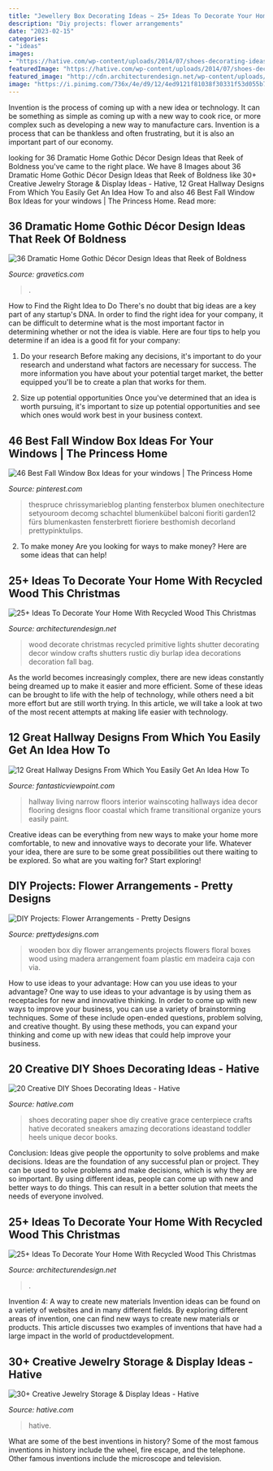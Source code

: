```yaml
---
title: "Jewellery Box Decorating Ideas ~ 25+ Ideas To Decorate Your Home With Recycled Wood This Christmas"
description: "Diy projects: flower arrangements"
date: "2023-02-15"
categories:
- "ideas"
images:
- "https://hative.com/wp-content/uploads/2014/07/shoes-decorating-ideas/2-shoes-decorating-ideas.jpg"
featuredImage: "https://hative.com/wp-content/uploads/2014/07/shoes-decorating-ideas/2-shoes-decorating-ideas.jpg"
featured_image: "http://cdn.architecturendesign.net/wp-content/uploads/2015/12/AD-Ideas-To-Decorate-Your-Home-With-Recycled-Wood-This-02.jpg"
image: "https://i.pinimg.com/736x/4e/d9/12/4ed9121f81038f30331f53d055b7184b.jpg"
---
```



Invention is the process of coming up with a new idea or technology. It can be something as simple as coming up with a new way to cook rice, or more complex such as developing a new way to manufacture cars. Invention is a process that can be thankless and often frustrating, but it is also an important part of our economy.

	

		
looking for 36 Dramatic Home Gothic Décor Design Ideas that Reek of Boldness you've came to the right place. We have 8 Images about 36 Dramatic Home Gothic Décor Design Ideas that Reek of Boldness like 30+ Creative Jewelry Storage &amp; Display Ideas - Hative, 12 Great Hallway Designs From Which You Easily Get An Idea How To and also 46 Best Fall Window Box Ideas for your windows | The Princess Home. Read more:
		
    
## 36 Dramatic Home Gothic Décor Design Ideas That Reek Of Boldness

<img loading=lazy src="https://www.gravetics.com/wp-content/uploads/2017/08/Baroque-Ornate-Carved-Mirror.jpg" onerror="this.onerror=null;this.src='https://tse2.mm.bing.net/th?id=OIP.3GzhRSfZoNVg7PSRwQfxjgHaJ4&amp;pid=15.1';" alt="36 Dramatic Home Gothic Décor Design Ideas that Reek of Boldness">

_Source: gravetics.com_

>. 

	

How to Find the Right Idea to Do
There's no doubt that big ideas are a key part of any startup's DNA. In order to find the right idea for your company, it can be difficult to determine what is the most important factor in determining whether or not the idea is viable. Here are four tips to help you determine if an idea is a good fit for your company:
1. Do your research
 Before making any decisions, it's important to do your research and understand what factors are necessary for success. The more information you have about your potential target market, the better equipped you'll be to create a plan that works for them.

2. Size up potential opportunities
Once you've determined that an idea is worth pursuing, it's important to size up potential opportunities and see which ones would work best in your business context.

    
## 46 Best Fall Window Box Ideas For Your Windows | The Princess Home

<img loading=lazy src="https://i.pinimg.com/736x/4e/d9/12/4ed9121f81038f30331f53d055b7184b.jpg" onerror="this.onerror=null;this.src='https://tse3.mm.bing.net/th?id=OIP.gib9U443tzoMLyRz_-2D-gHaJ3&amp;pid=15.1';" alt="46 Best Fall Window Box Ideas for your windows | The Princess Home">

_Source: pinterest.com_

>thespruce chrissymarieblog planting fensterbox blumen onechitecture setyouroom decomg schachtel blumenkübel balconi fioriti garden12 fürs blumenkasten fensterbrett fioriere besthomish decorland prettypinktulips. 

	

2. To make money
Are you looking for ways to make money? Here are some ideas that can help!

    
## 25+ Ideas To Decorate Your Home With Recycled Wood This Christmas

<img loading=lazy src="http://cdn.architecturendesign.net/wp-content/uploads/2015/12/AD-Ideas-To-Decorate-Your-Home-With-Recycled-Wood-This-02.jpg" onerror="this.onerror=null;this.src='https://tse4.mm.bing.net/th?id=OIP.oRYbCq6wh6aS-Dx9hv2pIQHaJ4&amp;pid=15.1';" alt="25+ Ideas To Decorate Your Home With Recycled Wood This Christmas">

_Source: architecturendesign.net_

>wood decorate christmas recycled primitive lights shutter decorating decor window crafts shutters rustic diy burlap idea decorations decoration fall bag. 

	

As the world becomes increasingly complex, there are new ideas constantly being dreamed up to make it easier and more efficient. Some of these ideas can be brought to life with the help of technology, while others need a bit more effort but are still worth trying. In this article, we will take a look at two of the most recent attempts at making life easier with technology.

    
## 12 Great Hallway Designs From Which You Easily Get An Idea How To

<img loading=lazy src="http://www.fantasticviewpoint.com/wp-content/uploads/2016/02/traditional-hallway-with-wainscoting-and-artwork-i_g-IS-rf3et1lu1wm5-w0FFq.jpg" onerror="this.onerror=null;this.src='https://tse3.mm.bing.net/th?id=OIP.4bLkv5mORW3jkXjNOqkEaAHaLJ&amp;pid=15.1';" alt="12 Great Hallway Designs From Which You Easily Get An Idea How To">

_Source: fantasticviewpoint.com_

>hallway living narrow floors interior wainscoting hallways idea decor flooring designs floor coastal which frame transitional organize yours easily paint. 

	

Creative ideas can be everything from new ways to make your home more comfortable, to new and innovative ways to decorate your life. Whatever your idea, there are sure to be some great possibilities out there waiting to be explored. So what are you waiting for? Start exploring!

    
## DIY Projects: Flower Arrangements - Pretty Designs

<img loading=lazy src="http://www.prettydesigns.com/wp-content/uploads/2015/01/Wooden-Box.jpg" onerror="this.onerror=null;this.src='https://tse3.mm.bing.net/th?id=OIP.p7ei4Dok6fko_kKruMeWGQHaPu&amp;pid=15.1';" alt="DIY Projects: Flower Arrangements - Pretty Designs">

_Source: prettydesigns.com_

>wooden box diy flower arrangements projects flowers floral boxes wood using madera arrangement foam plastic em madeira caja con via. 

	

How to use ideas to your advantage: How can you use ideas to your advantage?
One way to use ideas to your advantage is by using them as receptacles for new and innovative thinking. In order to come up with new ways to improve your business, you can use a variety of brainstorming techniques. Some of these include open-ended questions, problem solving, and creative thought. By using these methods, you can expand your thinking and come up with new ideas that could help improve your business.

    
## 20 Creative DIY Shoes Decorating Ideas - Hative

<img loading=lazy src="https://hative.com/wp-content/uploads/2014/07/shoes-decorating-ideas/2-shoes-decorating-ideas.jpg" onerror="this.onerror=null;this.src='https://tse4.mm.bing.net/th?id=OIP.UH8zd2fBy10xGP3flOrXCQHaJ6&amp;pid=15.1';" alt="20 Creative DIY Shoes Decorating Ideas - Hative">

_Source: hative.com_

>shoes decorating paper shoe diy creative grace centerpiece crafts hative decorated sneakers amazing decorations ideastand toddler heels unique decor books. 

	

Conclusion: Ideas give people the opportunity to solve problems and make decisions.
Ideas are the foundation of any successful plan or project. They can be used to solve problems and make decisions, which is why they are so important. By using different ideas, people can come up with new and better ways to do things. This can result in a better solution that meets the needs of everyone involved.

    
## 25+ Ideas To Decorate Your Home With Recycled Wood This Christmas

<img loading=lazy src="https://cdn.architecturendesign.net/wp-content/uploads/2015/12/AD-Ideas-To-Decorate-Your-Home-With-Recycled-Wood-This-28.jpg" onerror="this.onerror=null;this.src='https://tse3.mm.bing.net/th?id=OIP.NPpcTTLgr5XtO4qlGhRNXAHaLL&amp;pid=15.1';" alt="25+ Ideas To Decorate Your Home With Recycled Wood This Christmas">

_Source: architecturendesign.net_

>. 

	

Invention 4: A way to create new materials
Invention ideas can be found on a variety of websites and in many different fields. By exploring different areas of invention, one can find new ways to create new materials or products. This article discusses two examples of inventions that have had a large impact in the world of productdevelopment.

    
## 30+ Creative Jewelry Storage &amp; Display Ideas - Hative

<img loading=lazy src="https://hative.com/wp-content/uploads/2015/01/jewelry-storage-display-ideas/22-jewelry-storage-display-ideas.jpg" onerror="this.onerror=null;this.src='https://tse2.mm.bing.net/th?id=OIP.QTYojMsHxAUaXdXwJ7jSrwHaLK&amp;pid=15.1';" alt="30+ Creative Jewelry Storage &amp; Display Ideas - Hative">

_Source: hative.com_

>hative. 

	

What are some of the best inventions in history?
Some of the most famous inventions in history include the wheel, fire escape, and the telephone. Other famous inventions include the microscope and television.

